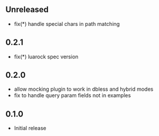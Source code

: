 ## Unreleased

- fix(*) handle special chars in path matching

## 0.2.1

- fix(*) luarock spec version

## 0.2.0

- allow mocking plugin to work in dbless and hybrid modes
- fix to handle query param fields not in examples

## 0.1.0

- Initial release
